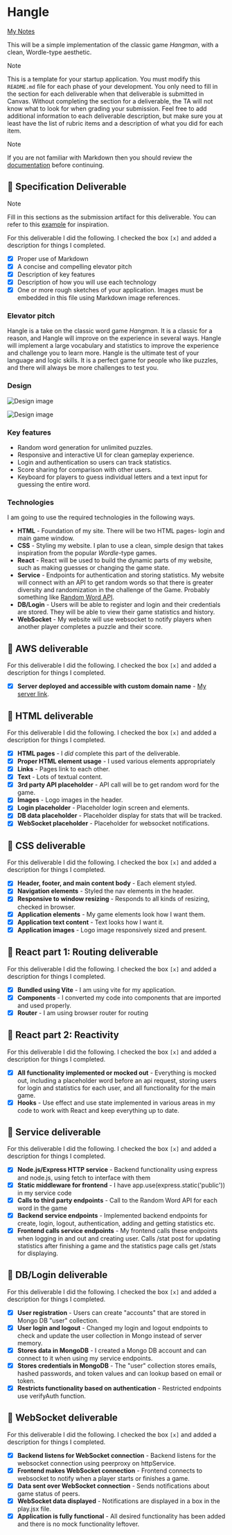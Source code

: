 # Hangle

[My Notes](notes.md)

This will be a simple implementation of the classic game *Hangman*, with a clean, Wordle-type aesthetic. 


> [!NOTE]
>  This is a template for your startup application. You must modify this `README.md` file for each phase of your development. You only need to fill in the section for each deliverable when that deliverable is submitted in Canvas. Without completing the section for a deliverable, the TA will not know what to look for when grading your submission. Feel free to add additional information to each deliverable description, but make sure you at least have the list of rubric items and a description of what you did for each item.

> [!NOTE]
>  If you are not familiar with Markdown then you should review the [documentation](https://docs.github.com/en/get-started/writing-on-github/getting-started-with-writing-and-formatting-on-github/basic-writing-and-formatting-syntax) before continuing.

## 🚀 Specification Deliverable

> [!NOTE]
>  Fill in this sections as the submission artifact for this deliverable. You can refer to this [example](https://github.com/webprogramming260/startup-example/blob/main/README.md) for inspiration.

For this deliverable I did the following. I checked the box `[x]` and added a description for things I completed.

- [X] Proper use of Markdown
- [X] A concise and compelling elevator pitch
- [X] Description of key features
- [X] Description of how you will use each technology
- [X] One or more rough sketches of your application. Images must be embedded in this file using Markdown image references.

### Elevator pitch

Hangle is a take on the classic word game *Hangman*. It is a classic for a reason, and Hangle will improve on the experience in several ways. Hangle will implement a large vocabulary and statistics to improve the experience and challenge you to learn more. Hangle is the ultimate test of your language and logic skills. It is a perfect game for people who like puzzles, and there will always be more challenges to test you.

### Design



![Design image](login.png)



![Design image](mockup.png.png)




### Key features

- Random word generation for unlimited puzzles.
- Responsive and interactive UI for clean gameplay experience.
- Login and authentication so users can track statistics.
- Score sharing for comparison with other users.
- Keyboard for players to guess individual letters and a text input for guessing the entire word.

  
### Technologies

I am going to use the required technologies in the following ways.

- **HTML** - Foundation of my site. There will be two HTML pages- login and main game window.
- **CSS** - Styling my website. I plan to use a clean, simple design that takes inspiration from the popular *Wordle*-type games. 
- **React** - React will be used to build the dynamic parts of my website, such as making guesses or changing the game state. 
- **Service** - Endpoints for authentication and storing statistics. My website will connect with an API to get random words so that there is greater diversity and randomization in the challenge of the Game. Probably something like [Random Word API](https://random-word-api.herokuapp.com/home).
- **DB/Login** - Users will be able to register and login and their credentials are stored. They will be able to view their game statistics and history.
- **WebSocket** - My website will use websocket to notify players when another player completes a puzzle and their score. 

## 🚀 AWS deliverable

For this deliverable I did the following. I checked the box `[x]` and added a description for things I completed.

- [X] **Server deployed and accessible with custom domain name** - [My server link](https://srich260.click).

## 🚀 HTML deliverable

For this deliverable I did the following. I checked the box `[x]` and added a description for things I completed.

- [X] **HTML pages** - I *did* complete this part of the deliverable.
- [X] **Proper HTML element usage** - I used various elements appropriately
- [X] **Links** - Pages link to each other.
- [X] **Text** - Lots of textual content.
- [X] **3rd party API placeholder** - API call will be to get random word for the game.
- [X] **Images** - Logo images in the header.
- [X] **Login placeholder** - Placeholder login screen and elements.
- [X] **DB data placeholder** - Placeholder display for stats that will be tracked.
- [X] **WebSocket placeholder** - Placeholder for websocket notifications.

## 🚀 CSS deliverable

For this deliverable I did the following. I checked the box `[x]` and added a description for things I completed.

- [X] **Header, footer, and main content body** - Each element styled.
- [X] **Navigation elements** - Styled the nav elements in the header.
- [X] **Responsive to window resizing** - Responds to all kinds of resizing, checked in browser.
- [X] **Application elements** - My game elements look how I want them.
- [X] **Application text content** - Text looks how I want it.
- [X] **Application images** - Logo image responsively sized and present.

## 🚀 React part 1: Routing deliverable

For this deliverable I did the following. I checked the box `[x]` and added a description for things I completed.

- [X] **Bundled using Vite** - I am using vite for my application.
- [X] **Components** - I converted my code into components that are imported and used properly.
- [X] **Router** - I am using browser router for routing

## 🚀 React part 2: Reactivity

For this deliverable I did the following. I checked the box `[x]` and added a description for things I completed.

- [X] **All functionality implemented or mocked out** - Everything is mocked out, including a placeholder word before an api request, storing users for login and statistics for each user, and all functionality for the main game.
- [X] **Hooks** - Use effect and use state implemented in various areas in my code to work with React and keep everything up to date.

## 🚀 Service deliverable

For this deliverable I did the following. I checked the box `[x]` and added a description for things I completed.

- [X] **Node.js/Express HTTP service** - Backend functionality using express and node.js, using fetch to interface with them
- [X] **Static middleware for frontend** - I have app.use(express.static('public')) in my service code
- [X] **Calls to third party endpoints** - Call to the Random Word API for each word in the game
- [X] **Backend service endpoints** - Implemented backend endpoints for create, login, logout, authentication, adding and getting statistics etc. 
- [X] **Frontend calls service endpoints** - My frontend calls these endpoints when logging in and out and creating user. Calls /stat post for updating statistics after finishing a game and the statistics page calls get /stats for displaying.

## 🚀 DB/Login deliverable

For this deliverable I did the following. I checked the box `[x]` and added a description for things I completed.

- [X] **User registration** - Users can create "accounts" that are stored in Mongo DB "user" collection.
- [X] **User login and logout** - Changed my login and logout endpoints to check and update the user collection in Mongo instead of server memory.
- [X] **Stores data in MongoDB** - I created a Mongo DB account and can connect to it when using my service endpoints.
- [X] **Stores credentials in MongoDB** - The "user" collection stores emails, hashed passwords, and token values and can lookup based on email or token.
- [X] **Restricts functionality based on authentication** - Restricted endpoints use verifyAuth function.

## 🚀 WebSocket deliverable

For this deliverable I did the following. I checked the box `[x]` and added a description for things I completed.

- [X] **Backend listens for WebSocket connection** - Backend listens for the websocket connection using peerproxy on httpService.
- [X] **Frontend makes WebSocket connection** - Frontend connects to websocket to notify when a player starts or finishes a game.
- [X] **Data sent over WebSocket connection** - Sends notifications about game status of peers.
- [X] **WebSocket data displayed** - Notifications are displayed in a box in the play.jsx file.
- [X] **Application is fully functional** - All desired functionality has been added and there is no mock functionality leftover.
